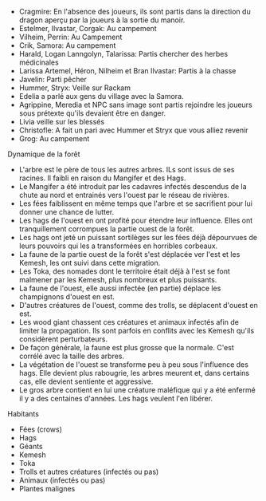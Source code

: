 - Cragmire: En l'absence des joueurs, ils sont partis dans la direction du dragon aperçu par la joueurs à la sortie du manoir.
- Estelmer, Ilvastar, Corgak: Au campement
- Vilheim, Perrin: Au Campement
- Crik, Samora: Au campement
- Harald, Logan Lanngolyn, Talarissa: Partis chercher des herbes médicinales
- Larissa Artemel, Héron, Nilheim et Bran Ilvastar: Partis à la chasse
- Javelin: Parti pêcher
- Hummer, Stryx: Veille sur Rackam
- Edelia a parlé aux gens du village avec la Samora.
- Agrippine, Meredia et NPC sans image sont partis rejoindre les joueurs sous prétexte qu'ils devaient être en danger.
- Livia veille sur les blessés
- Christofle: A fait un pari avec Hummer et Stryx que vous alliez revenir
- Grog: Au campement

Dynamique de la forêt

- L'arbre est le père de tous les autres arbres. ILs sont issus de ses racines. Il faibli en raison du Mangifer et des Hags.
- Le Mangifer a été introduit par les cadavres infectés descendus de la chute au nord et entrainés vers l'ouest par le réseau de rivières.
- Les fées faiblissent en même temps que l'arbre et se sacrifient pour lui donner une chance de lutter. 
- Les hags de l'ouest en ont profité pour étendre leur influence. Elles ont tranquillement corrompues la partie ouest de la forêt.
- Les hags ont jeté un puissant sortilèges sur les fées déjà dépourvues de leurs pouvoirs qui les a transformées en horribles corbeaux.
- La faune de la partie ouest de la forêt s'est déplacée ver l'est et les Kemesh, les ont suivi dans cette migration. 
- Les Toka, des nomades dont le territoire était déjà à l'est se font malmener par les Kemesh, plus nombreux et plus puissants.
- La faune de l'ouest, elle aussi infectée (en partie) déplace les champignons d'ouest en est.
- D'autres créatures de l'ouest, comme des trolls, se déplacent d'ouest en est.
- Les wood giant chassent ces créatures et animaux infectés afin de limiter la propagation. Ils sont parfois en conflits avec les Kemesh qu'ils considèrent perturbateurs.
- De façon générale, la faune est plus grosse que la normale. C'est corrélé avec la taille des arbres.
- La végétation de l'ouest se transforme peu à peu sous l'influence des hags. Elle devient plus rabougrie, les arbres meurent et, dans certains cas, elle devient sentiente et aggressive.
- Le gros arbre contient en lui une créature maléfique qui y a été enfermé il y a des centaines d'années. Les hags veulent l'en libérer.

Habitants
- Fées (crows)
- Hags
- Géants
- Kemesh
- Toka
- Trolls et autres créatures (infectés ou pas)
- Animaux (infectés ou pas)
- Plantes malignes